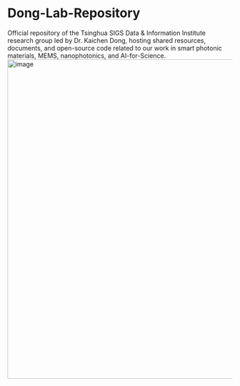 # Dong-Lab-Repository
Official repository of the Tsinghua SIGS Data &amp; Information Institute research group led by Dr. Kaichen Dong, hosting shared resources, documents, and open-source code related to our work in smart photonic materials, MEMS, nanophotonics, and AI-for-Science.
<img width="1348" height="716" alt="image" src="https://github.com/user-attachments/assets/b6d463fc-2f1e-432e-aee6-8f7df93f05fd" />

